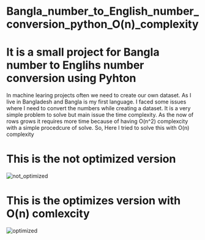 # Bangla_number_to_English_number_conversion_python_O(n)_complexity
# It is a small project for Bangla number to Englihs number conversion using Pyhton
In machine learing projects often we need to create our own dataset. As I live in Bangladesh and Bangla is my first language. 
I faced some issues where I need to convert the numbers while creating a dataset.
It is a very simple problem to solve but main issue the time complexity. As the now of rows grows it requires more time because of having O(n^2) complexcity with a simple procedcure of solve.
So, Here I tried to solve this with O(n) complexity
# This is the not optimized version
![not_optimized](https://user-images.githubusercontent.com/68915904/117998970-34df0800-b366-11eb-903e-b25fbf5620cc.png)
# This is the optimizes version with O(n) comlexcity
![optimized](https://user-images.githubusercontent.com/68915904/117999208-6d7ee180-b366-11eb-9857-6c442bcf6d33.png)

